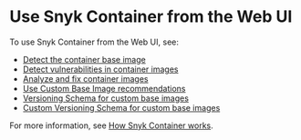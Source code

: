 # Use Snyk Container from the Web UI

To use Snyk Container from the Web UI, see:

* [Detect the container base image](detect-the-container-base-image.md)
* [Detect vulnerabilities in container images](detect-application-vulnerabilities-in-container-images.md)
* [Analyze and fix container images](analyze-and-fix-container-images.md)
* [Use Custom Base Image recommendations](use-custom-base-image-recommendations/)
* [Versioning Schema for custom base images](use-custom-base-image-recommendations/versioning-schema-for-custom-base-images.md)
* [Custom Versioning Schema for custom base images](use-custom-base-image-recommendations/custom-versioning-schema-for-custom-base-images.md)

For more information, see [How Snyk Container works](../how-snyk-container-works/).
